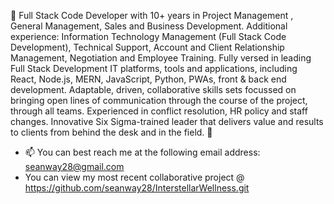 🚀 Full Stack Code Developer with 10+ years in Project Management , General Management, Sales and Business Development. Additional experience: Information Technology Management (Full Stack Code Development), Technical Support, Account and Client Relationship Management, Negotiation and Employee Training. Fully versed in leading Full Stack Development IT platforms, tools and applications, including React, Node.js, MERN, JavaScript, Python, PWAs, front & back end development. Adaptable, driven, collaborative skills sets focussed on bringing open lines of communication through the course of the project, through all teams.  Experienced in conflict resolution, HR policy and staff changes. Innovative Six Sigma-trained leader that delivers value and results to clients from behind the desk and in the field. 🚀

- 📫 You can best reach me at the following email address: seanway28@gmail.com
- You can view my most recent collaborative project @ https://github.com/seanway28/InterstellarWellness.git

<!---
seanway28/seanway28 is a ✨ special ✨ repository because its `README.md` (this file) appears on your GitHub profile.

--->
